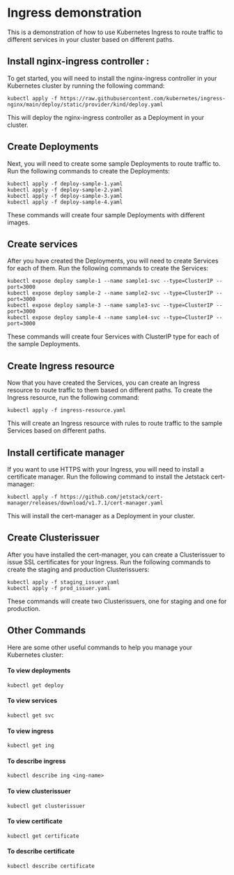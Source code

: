 # Ingress demonstration 
This is a demonstration of how to use Kubernetes Ingress to route traffic to different services in your cluster based on different paths.

## Install nginx-ingress controller :
To get started, you will need to install the nginx-ingress controller in your Kubernetes cluster by running the following command:

```
kubectl apply -f https://raw.githubusercontent.com/kubernetes/ingress-nginx/main/deploy/static/provider/kind/deploy.yaml
```

This will deploy the nginx-ingress controller as a Deployment in your cluster.

## Create Deployments
Next, you will need to create some sample Deployments to route traffic to. Run the following commands to create the Deployments:

```
kubectl apply -f deploy-sample-1.yaml
kubectl apply -f deploy-sample-2.yaml
kubectl apply -f deploy-sample-3.yaml
kubectl apply -f deploy-sample-4.yaml

```

These commands will create four sample Deployments with different images.

## Create services
After you have created the Deployments, you will need to create Services for each of them. Run the following commands to create the Services:

```
kubectl expose deploy sample-1 --name sample1-svc --type=ClusterIP --port=3000
kubectl expose deploy sample-2 --name sample2-svc --type=ClusterIP --port=3000
kubectl expose deploy sample-3 --name sample3-svc --type=ClusterIP --port=3000
kubectl expose deploy sample-4 --name sample4-svc --type=ClusterIP --port=3000
```

These commands will create four Services with ClusterIP type for each of the sample Deployments.

## Create Ingress resource
Now that you have created the Services, you can create an Ingress resource to route traffic to them based on different paths. To create the Ingress resource, run the following command:

```
kubectl apply -f ingress-resource.yaml
```

This will create an Ingress resource with rules to route traffic to the sample Services based on different paths.

## Install certificate manager
If you want to use HTTPS with your Ingress, you will need to install a certificate manager. Run the following command to install the Jetstack cert-manager:

```
kubectl apply -f https://github.com/jetstack/cert-manager/releases/download/v1.7.1/cert-manager.yaml
```

This will install the cert-manager as a Deployment in your cluster.

## Create Clusterissuer
After you have installed the cert-manager, you can create a Clusterissuer to issue SSL certificates for your Ingress. Run the following commands to create the staging and production Clusterissuers:

```
kubectl apply -f staging_issuer.yaml
kubectl apply -f prod_issuer.yaml
```

These commands will create two Clusterissuers, one for staging and one for production.

## Other Commands
Here are some other useful commands to help you manage your Kubernetes cluster:

#### To view deployments
```
kubectl get deploy
```
#### To view services
```
kubectl get svc
```
#### To view ingress
```
kubectl get ing
```
#### To describe ingress
```
kubectl describe ing <ing-name>
```
#### To view clusterissuer
```
kubectl get clusterissuer
```
#### To view certificate
```
kubectl get certificate
```
#### To describe certificate
```
kubectl describe certificate
```
